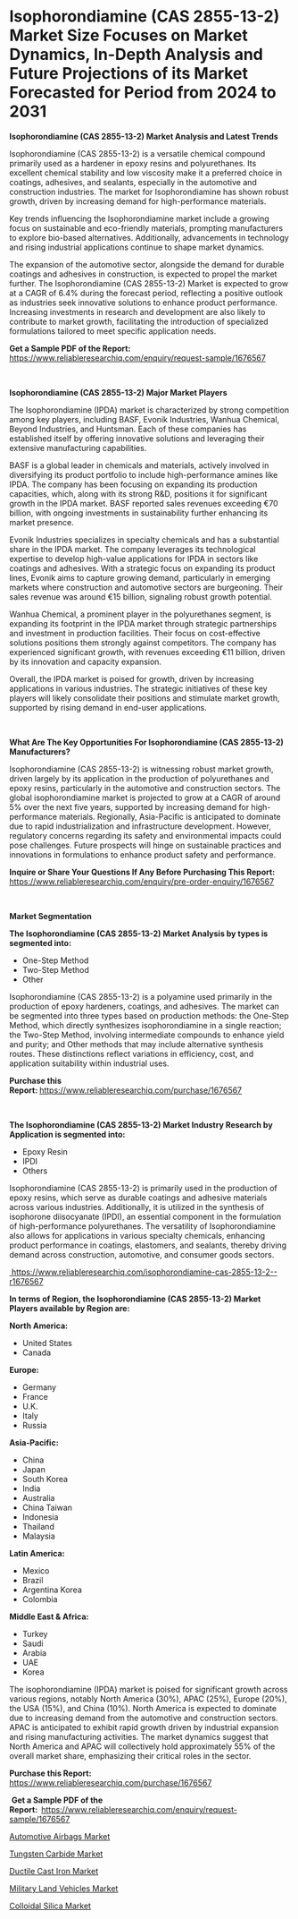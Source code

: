 <p><h1>Isophorondiamine (CAS 2855-13-2) Market Size Focuses on Market Dynamics, In-Depth Analysis and Future Projections of its Market Forecasted for Period from 2024 to 2031</h1></p><p><strong>Isophorondiamine (CAS 2855-13-2) Market Analysis and Latest Trends</strong></p>
<p><p>Isophorondiamine (CAS 2855-13-2) is a versatile chemical compound primarily used as a hardener in epoxy resins and polyurethanes. Its excellent chemical stability and low viscosity make it a preferred choice in coatings, adhesives, and sealants, especially in the automotive and construction industries. The market for Isophorondiamine has shown robust growth, driven by increasing demand for high-performance materials.</p><p>Key trends influencing the Isophorondiamine market include a growing focus on sustainable and eco-friendly materials, prompting manufacturers to explore bio-based alternatives. Additionally, advancements in technology and rising industrial applications continue to shape market dynamics. </p><p>The expansion of the automotive sector, alongside the demand for durable coatings and adhesives in construction, is expected to propel the market further. The Isophorondiamine (CAS 2855-13-2) Market is expected to grow at a CAGR of 6.4% during the forecast period, reflecting a positive outlook as industries seek innovative solutions to enhance product performance. Increasing investments in research and development are also likely to contribute to market growth, facilitating the introduction of specialized formulations tailored to meet specific application needs.</p></p>
<p><strong>Get a Sample PDF of the Report:&nbsp;</strong> <a href="https://www.reliableresearchiq.com/enquiry/request-sample/1676567?utm_campaign=1170&utm_medium=2&utm_source=Github&utm_content=ia&utm_term=10122024&utm_id=isophorondiamine-cas-2855-13-2">https://www.reliableresearchiq.com/enquiry/request-sample/1676567</a></p>
<p>&nbsp;</p>
<p><strong>Isophorondiamine (CAS 2855-13-2) Major Market Players</strong></p>
<p><p>The Isophorondiamine (IPDA) market is characterized by strong competition among key players, including BASF, Evonik Industries, Wanhua Chemical, Beyond Industries, and Huntsman. Each of these companies has established itself by offering innovative solutions and leveraging their extensive manufacturing capabilities.</p><p>BASF is a global leader in chemicals and materials, actively involved in diversifying its product portfolio to include high-performance amines like IPDA. The company has been focusing on expanding its production capacities, which, along with its strong R&D, positions it for significant growth in the IPDA market. BASF reported sales revenues exceeding €70 billion, with ongoing investments in sustainability further enhancing its market presence.</p><p>Evonik Industries specializes in specialty chemicals and has a substantial share in the IPDA market. The company leverages its technological expertise to develop high-value applications for IPDA in sectors like coatings and adhesives. With a strategic focus on expanding its product lines, Evonik aims to capture growing demand, particularly in emerging markets where construction and automotive sectors are burgeoning. Their sales revenue was around €15 billion, signaling robust growth potential.</p><p>Wanhua Chemical, a prominent player in the polyurethanes segment, is expanding its footprint in the IPDA market through strategic partnerships and investment in production facilities. Their focus on cost-effective solutions positions them strongly against competitors. The company has experienced significant growth, with revenues exceeding €11 billion, driven by its innovation and capacity expansion.</p><p>Overall, the IPDA market is poised for growth, driven by increasing applications in various industries. The strategic initiatives of these key players will likely consolidate their positions and stimulate market growth, supported by rising demand in end-user applications.</p></p>
<p>&nbsp;</p>
<p><strong>What Are The Key Opportunities For Isophorondiamine (CAS 2855-13-2) Manufacturers?</strong></p>
<p><p>Isophorondiamine (CAS 2855-13-2) is witnessing robust market growth, driven largely by its application in the production of polyurethanes and epoxy resins, particularly in the automotive and construction sectors. The global isophorondiamine market is projected to grow at a CAGR of around 5% over the next five years, supported by increasing demand for high-performance materials. Regionally, Asia-Pacific is anticipated to dominate due to rapid industrialization and infrastructure development. However, regulatory concerns regarding its safety and environmental impacts could pose challenges. Future prospects will hinge on sustainable practices and innovations in formulations to enhance product safety and performance.</p></p>
<p><strong>Inquire or Share Your Questions If Any Before Purchasing This Report:</strong> <a href="https://www.reliableresearchiq.com/enquiry/pre-order-enquiry/1676567?utm_campaign=1170&utm_medium=2&utm_source=Github&utm_content=ia&utm_term=10122024&utm_id=isophorondiamine-cas-2855-13-2">https://www.reliableresearchiq.com/enquiry/pre-order-enquiry/1676567</a></p>
<p>&nbsp;</p>
<p><strong>Market Segmentation</strong></p>
<p><strong>The Isophorondiamine (CAS 2855-13-2) Market Analysis by types is segmented into:</strong></p>
<p><ul><li>One-Step Method</li><li>Two-Step Method</li><li>Other</li></ul></p>
<p><p>Isophorondiamine (CAS 2855-13-2) is a polyamine used primarily in the production of epoxy hardeners, coatings, and adhesives. The market can be segmented into three types based on production methods: the One-Step Method, which directly synthesizes isophorondiamine in a single reaction; the Two-Step Method, involving intermediate compounds to enhance yield and purity; and Other methods that may include alternative synthesis routes. These distinctions reflect variations in efficiency, cost, and application suitability within industrial uses.</p></p>
<p><strong>Purchase this Report:&nbsp;</strong><a href="https://www.reliableresearchiq.com/purchase/1676567?utm_campaign=1170&utm_medium=2&utm_source=Github&utm_content=ia&utm_term=10122024&utm_id=isophorondiamine-cas-2855-13-2">https://www.reliableresearchiq.com/purchase/1676567</a></p>
<p>&nbsp;</p>
<p><strong>The Isophorondiamine (CAS 2855-13-2) Market Industry Research by Application is segmented into:</strong></p>
<p><ul><li>Epoxy Resin</li><li>IPDI</li><li>Others</li></ul></p>
<p><p>Isophorondiamine (CAS 2855-13-2) is primarily used in the production of epoxy resins, which serve as durable coatings and adhesive materials across various industries. Additionally, it is utilized in the synthesis of isophorone diisocyanate (IPDI), an essential component in the formulation of high-performance polyurethanes. The versatility of Isophorondiamine also allows for applications in various specialty chemicals, enhancing product performance in coatings, elastomers, and sealants, thereby driving demand across construction, automotive, and consumer goods sectors.</p></p>
<p><a href="https://www.reliableresearchiq.com/isophorondiamine-cas-2855-13-2--r1676567?utm_campaign=1170&utm_medium=2&utm_source=Github&utm_content=ia&utm_term=10122024&utm_id=isophorondiamine-cas-2855-13-2">&nbsp;https://www.reliableresearchiq.com/isophorondiamine-cas-2855-13-2--r1676567</a></p>
<p><strong>In terms of Region, the Isophorondiamine (CAS 2855-13-2) Market Players available by Region are:</strong></p>
<p>
    <p> <strong> North America: </strong>
        <ul>
            <li>United States</li>
            <li>Canada</li>
        </ul>
        </p> 
    <p> <strong> Europe: </strong>
        <ul>
            <li>Germany</li>
            <li>France</li>
            <li>U.K.</li>
            <li>Italy</li>
            <li>Russia</li>
        </ul>
        </p> 
    <p> <strong> Asia-Pacific: </strong>
        <ul>
            <li>China</li>
            <li>Japan</li>
            <li>South Korea</li>
            <li>India</li>
            <li>Australia</li>
            <li>China Taiwan</li>
            <li>Indonesia</li>
            <li>Thailand</li>
            <li>Malaysia</li>
        </ul>
        </p> 
    <p> <strong> Latin America: </strong>
        <ul>
            <li>Mexico</li>
            <li>Brazil</li>
            <li>Argentina Korea</li>
            <li>Colombia</li>
        </ul>
        </p> 
    <p> <strong> Middle East & Africa: </strong>
        <ul>
            <li>Turkey</li>
            <li>Saudi</li>
            <li>Arabia</li>
            <li>UAE</li>
            <li>Korea</li>
        </ul>
    </p>
    </p>
<p><p>The isophorondiamine (IPDA) market is poised for significant growth across various regions, notably North America (30%), APAC (25%), Europe (20%), the USA (15%), and China (10%). North America is expected to dominate due to increasing demand from the automotive and construction sectors. APAC is anticipated to exhibit rapid growth driven by industrial expansion and rising manufacturing activities. The market dynamics suggest that North America and APAC will collectively hold approximately 55% of the overall market share, emphasizing their critical roles in the sector.</p></p>
<p><strong>Purchase this Report: </strong><a href="https://www.reliableresearchiq.com/purchase/1676567?utm_campaign=1170&utm_medium=2&utm_source=Github&utm_content=ia&utm_term=10122024&utm_id=isophorondiamine-cas-2855-13-2">https://www.reliableresearchiq.com/purchase/1676567</a></p>
<p>&nbsp;<strong>Get a Sample PDF of the Report:&nbsp;&nbsp;</strong><a href="https://www.reliableresearchiq.com/enquiry/request-sample/1676567?utm_campaign=1170&utm_medium=2&utm_source=Github&utm_content=ia&utm_term=10122024&utm_id=isophorondiamine-cas-2855-13-2">https://www.reliableresearchiq.com/enquiry/request-sample/1676567</a></p>
<p><strong></strong></p>
<p><p><a href="https://www.linkedin.com/pulse/automotive-airbags-market-growth-outlook-59cagr-challenges-5wvre?utm_campaign=1170&utm_medium=2&utm_source=Github&utm_content=ia&utm_term=10122024&utm_id=isophorondiamine-cas-2855-13-2">Automotive Airbags Market</a></p><p><a href="https://www.linkedin.com/pulse/tungsten-carbide-market-global-trends-forecast-2024-2031-d78qf?utm_campaign=1170&utm_medium=2&utm_source=Github&utm_content=ia&utm_term=10122024&utm_id=isophorondiamine-cas-2855-13-2">Tungsten Carbide Market</a></p><p><a href="https://www.linkedin.com/pulse/ductile-cast-iron-market-trends-detailed-study-its-segmentation-oewgf?utm_campaign=1170&utm_medium=2&utm_source=Github&utm_content=ia&utm_term=10122024&utm_id=isophorondiamine-cas-2855-13-2">Ductile Cast Iron Market</a></p><p><a href="https://www.linkedin.com/pulse/size-globalmilitary-land-vehicles-market-compounded-bsdme?utm_campaign=1170&utm_medium=2&utm_source=Github&utm_content=ia&utm_term=10122024&utm_id=isophorondiamine-cas-2855-13-2">Military Land Vehicles Market</a></p><p><a href="https://www.linkedin.com/pulse/global-colloidal-silica-market-pulse-trends-growth-analysis-1dsrf?utm_campaign=1170&utm_medium=2&utm_source=Github&utm_content=ia&utm_term=10122024&utm_id=isophorondiamine-cas-2855-13-2">Colloidal Silica Market</a></p></p>